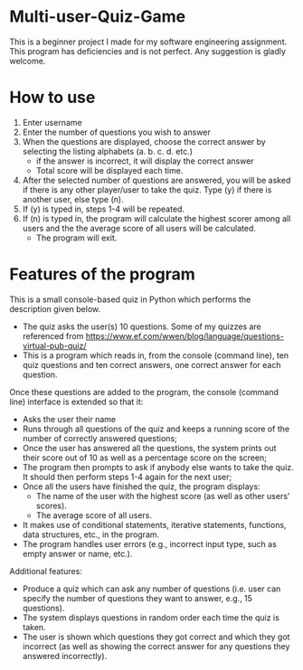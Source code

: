 # Multi-user-Quiz-Game
This is a beginner project I made for my software engineering assignment. This program has deficiencies and is not perfect. Any suggestion is gladly welcome.

# How to use

1. Enter username
2. Enter the number of questions you wish to answer
3. When the questions are displayed, choose the correct answer
    by selecting the listing alphabets (a. b. c. d. etc.)
    - if the answer is incorrect, it will display the correct answer
    - Total score will be displayed each time.
4. After the selected number of questions are answered,
    you will be asked if there is any other player/user to take the quiz.
    Type (y) if there is another user, else type (n).
5. If (y) is typed in, steps 1-4 will be repeated.
6. If (n) is typed in, the program will calculate the highest scorer among all users and
    the 
    the average score of all users will be calculated.
    - The program will exit.

# Features of the program

This is a small console-based quiz in Python which performs the description given below.

- The quiz asks the user(s) 10 questions. Some of my quizzes are referenced from https://www.ef.com/wwen/blog/language/questions-virtual-pub-quiz/
- This is a program which reads in, from the console (command line), ten quiz questions and ten correct answers, one correct answer for each question.

Once these questions are added to the program, the console (command line) interface is extended so that it:

- Asks the user their name
- Runs through all questions of the quiz and keeps a running score of the number of correctly answered questions;
- Once the user has answered all the questions, the system prints out their score out of 10 as well as a percentage score on the screen;
- The program then prompts to ask if anybody else wants to take the quiz. It should then perform steps 1-4 again for the next user;
- Once all the users have finished the quiz, the program displays:
    - The name of the user with the highest score (as well as other users’ scores).
    - The average score of all users.
- It makes use of conditional statements, iterative statements, functions, data structures, etc., in the program.
- The program handles user errors (e.g., incorrect input type, such as empty answer or name, etc.).

Additional features:

- Produce a quiz which can ask any number of questions (i.e. user can specify the number of questions they want to answer, e.g., 15 questions).
- The system displays questions in random order each time the quiz is taken.
- The user is shown which questions they got correct and which they got incorrect (as well as showing the correct answer for any questions they answered incorrectly).
